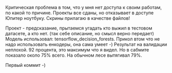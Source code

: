 Критическая проблема в том, что у мня нет доступа к своим работам, по какой то причине. Проекты все сданы, но отказывает в доступе Юпитер ноутбуку. Скрины прилагаю в качестве файлов! 


Проект - предсказание, прытаемся угадать кто выжил в тестовом датасете, а кто нет. (так себе описание, но смысл верно передает)
Модель использовал: tensorflow_decision_forests. Прикол втом что не надо использовать енкодеры, она сама умеет -) 
Результат на валидации неплохой. 92 процента, это максимум что я видел.  Но в сабмите показало около 75% всего. На обычном лесе вытягивал 79%.

Первый коммит -) 
